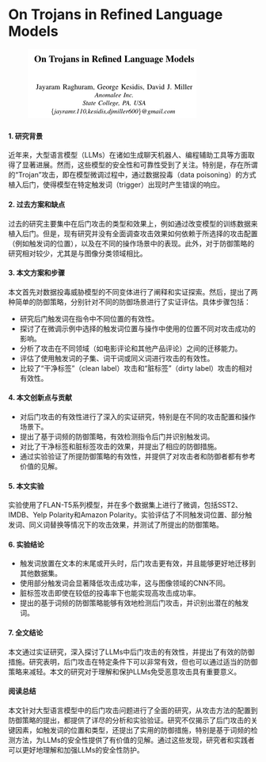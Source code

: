 # On Trojans in Refined Language Models

<figure><img src="../.gitbook/assets/image (1).png" alt=""><figcaption></figcaption></figure>

###

#### 1. 研究背景

近年来，大型语言模型（LLMs）在诸如生成聊天机器人、编程辅助工具等方面取得了显著进展。然而，这些模型的安全性和可靠性受到了关注。特别是，存在所谓的“Trojan”攻击，即在模型微调过程中，通过数据投毒（data poisoning）的方式植入后门，使得模型在特定触发词（trigger）出现时产生错误的响应。

#### 2. 过去方案和缺点

过去的研究主要集中在后门攻击的类型和效果上，例如通过改变模型的训练数据来植入后门。但是，现有研究并没有全面调查攻击效果如何依赖于所选择的攻击配置（例如触发词的位置），以及在不同的操作场景中的表现。此外，对于防御策略的研究相对较少，尤其是与图像分类领域相比。

#### 3. 本文方案和步骤

本文首先对数据投毒威胁模型的不同变体进行了阐释和实证探索。然后，提出了两种简单的防御策略，分别针对不同的防御场景进行了实证评估。具体步骤包括：

* 研究后门触发词在指令中不同位置的有效性。
* 探讨了在微调示例中选择的触发词位置与操作中使用的位置不同对攻击成功的影响。
* 分析了攻击在不同领域（如电影评论和其他产品评论）之间的迁移能力。
* 评估了使用触发词的子集、词干词或同义词进行攻击的有效性。
* 比较了“干净标签”（clean label）攻击和“脏标签”（dirty label）攻击的相对有效性。

#### 4. 本文创新点与贡献

* 对后门攻击的有效性进行了深入的实证研究，特别是在不同的攻击配置和操作场景下。
* 提出了基于词频的防御策略，有效检测指令后门并识别触发词。
* 对比了干净标签和脏标签攻击的效果，并提出了相应的防御措施。
* 通过实验验证了所提防御策略的有效性，并提供了对攻击者和防御者都有参考价值的见解。

#### 5. 本文实验

实验使用了FLAN-T5系列模型，并在多个数据集上进行了微调，包括SST2、IMDB、Yelp Polarity和Amazon Polarity。实验评估了不同触发词位置、部分触发词、同义词替换等情况下的攻击效果，并测试了所提出的防御策略。

#### 6. 实验结论

* 触发词放置在文本的末尾或开头时，后门攻击更有效，并且能够更好地迁移到其他数据集。
* 使用部分触发词会显著降低攻击成功率，这与图像领域的CNN不同。
* 脏标签攻击即使在较低的投毒率下也能实现高攻击成功率。
* 提出的基于词频的防御策略能够有效地检测后门攻击，并识别出潜在的触发词。

#### 7. 全文结论

本文通过实证研究，深入探讨了LLMs中后门攻击的有效性，并提出了有效的防御措施。研究表明，后门攻击在特定条件下可以非常有效，但也可以通过适当的防御策略来减轻。本文的研究对于理解和保护LLMs免受恶意攻击具有重要意义。

#### 阅读总结

本文针对大型语言模型中的后门攻击问题进行了全面的研究，从攻击方法的配置到防御策略的提出，都提供了详尽的分析和实验验证。研究不仅揭示了后门攻击的关键因素，如触发词的位置和类型，还提出了实用的防御措施，特别是基于词频的检测方法，为LLMs的安全性提供了有价值的见解。通过这些发现，研究者和实践者可以更好地理解和加强LLMs的安全性防护。
